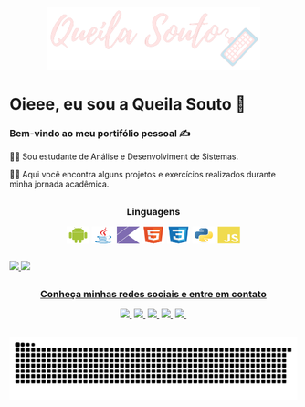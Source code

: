 <div align=center>
 	<a href="https://www.twitch.tv/rafaballerinii" target="_blank"><img src="https://github.com/Queila-Souto/SitePessoal/blob/main/img/logo%20_comp.png" target="_blank"></a>
<br> </div>


<h1> Oieee, eu sou a Queila Souto 👋</h1>
 <h3> Bem-vindo ao meu portifólio pessoal ✍</h3>
  <p>👩‍🎓 Sou estudante de Análise e Desenvolviment de Sistemas.
  <p>👩‍💻 Aqui você encontra alguns projetos e exercícios realizados durante minha jornada acadêmica.

##

<div align=center style="display: inline_block">
 <h3> Linguagens </h3>

  <img align="center" height="30" width="40" src="https://github.com/devicons/devicon/blob/master/icons/android/android-plain.svg" >
  <img align="center" height="30" width="40" src="https://github.com/devicons/devicon/blob/master/icons/java/java-original.svg">
  <img align="center" height="30" width="40" src="https://github.com/devicons/devicon/blob/master/icons/kotlin/kotlin-plain.svg">
  <img align="center" height="30" width="40" src="https://raw.githubusercontent.com/devicons/devicon/master/icons/html5/html5-original.svg">
  <img align="center" height="30" width="40" src="https://raw.githubusercontent.com/devicons/devicon/master/icons/css3/css3-original.svg">
  <img align="center" height="30" width="40" src="https://raw.githubusercontent.com/devicons/devicon/master/icons/python/python-original.svg">
  <img align="center" height="30" width="40" src="https://raw.githubusercontent.com/devicons/devicon/master/icons/javascript/javascript-plain.svg">
</div>

##

<div align=left style="display: inline_block">
  <a href="https://github.com/Queila-Souto">
<img height="180em" src="https://github-readme-stats.vercel.app/api?username=queila-souto&show_icons=true&theme=cobalt&include_all_commits=true&count_private=true"/>  
<img height="180em" src="https://github-readme-stats.vercel.app/api/top-langs/?username=queila-souto&layout=compact&langs_count=7&theme=cobalt"/>
</div>


##

<div align=center> 
<h3>Conheça minhas redes sociais e entre em contato </h3>
  <a href="https://www.linkedin.com/in/queila-souto-802aa71b5/" target="_blank"><img  height="40"  src="https://cdn2.iconfinder.com/data/icons/social-media-applications/64/social_media_applications_14-linkedin-512.png" target="_blank">&nbsp</a>
  <a href="https://www.instagram.com/queila_ms/" target="_blank"><img  height="40"  src="https://cdn4.iconfinder.com/data/icons/social-messaging-ui-color-shapes-2-free/128/social-instagram-new-circle-512.png" target="_blank">&nbsp</a>
  <a href="https://www.youtube.com/channel/UCRInCxzAFCL0c_g0_roOCKQ" target="_blank"><img  height="40"  src="https://cdn0.iconfinder.com/data/icons/social-flat-rounded-rects/512/youtube_v2-512.png" target="_blank">&nbsp</a>
  <a href="mailto:monteiro_queila@gmail.com" target="_blank"><img  height="40"  src="https://cdn3.iconfinder.com/data/icons/logos-brands-3/24/logo_brand_brands_logos_gmail-512.png">&nbsp</a>
  <a href="http://api.whatsapp.com/send?phone=5512996744079" target="_blank"><img  height="40"  src="https://cdn2.iconfinder.com/data/icons/social-media-applications/64/social_media_applications_23-whatsapp-512.png">&nbsp</a>
</div>

##

<div> 

  ![Snake animation](https://github.com/queila-souto/queila-souto/blob/output/github-contribution-grid-snake.svg)
 <div> 

<!--
**Queila-Souto/Queila-Souto** is a ✨ _special_ ✨ repository because its `README.md` (this file) appears on your GitHub profile.

Here are some ideas to get you started:

- 🔭 I’m currently working on ...
- 🌱 I’m currently learning ...
- 👯 I’m looking to collaborate on ...
- 🤔 I’m looking for help with ...
- 💬 Ask me about ...
- 📫 How to reach me: ...
- 😄 Pronouns: ...
- ⚡ Fun fact: ...
-->
